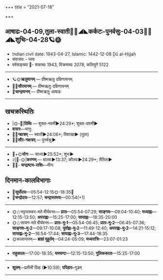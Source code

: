 +++
title = "2021-07-18"

+++
## आषाढः-04-09,तुला-स्वाती🌛🌌◢◣कर्कटः-पुनर्वसुः-04-03🌌🌞◢◣शुचिः-04-28🪐🌞
- Indian civil date: 1943-04-27, Islamic: 1442-12-08 Ḏū al-Ḥijjah
- संवत्सरः - प्लवः
- वर्षसङ्ख्या 🌛- शकाब्दः 1943, विक्रमाब्दः 2078, कलियुगे 5122
___________________
- 🪐🌞**ऋतुमानम्** — ग्रीष्मऋतुः दक्षिणायनम्
- 🌌🌞**सौरमानम्** — ग्रीष्मऋतुः दक्षिणायनम्
- 🌛**चान्द्रमानम्** — ग्रीष्मऋतुः आषाढः
___________________


## खचक्रस्थितिः
- |🌞-🌛|**तिथिः** — शुक्ल-नवमी►24:29*; शुक्ल-दशमी►  
- **वासरः**—भानुः  
- 🌌🌛**नक्षत्रम्** — स्वाती►24:06*; विशाखा► (तुला)  
- 🌌🌞**सौर-नक्षत्रम्** — पुनर्वसुः►  
___________________
- 🌛+🌞**योगः** — साध्यः►25:52*; शुभः►  
- २|🌛-🌞|**करणम्** — बालवः►13:37; कौलवः►24:29*; तैतिलः►  
- 🌌🌛- **चन्द्राष्टम-राशिः**—मीनः  


## दिनमान-कालविभागाः
- 🌅**सूर्योदयः**—05:54-12:15🌞️-18:35🌇  
- 🌛**चन्द्रोदयः**—12:57; **चन्द्रास्तमयः**—00:54(+1)  
___________________
- 🌞⚝भट्टभास्कर-मते वीर्यवन्तः— **प्रातः**—05:54-07:29; **साङ्गवः**—09:04-10:40; **मध्याह्नः**—12:15-13:50; **अपराह्णः**—15:25-17:00; **सायाह्नः**—18:35-20:00  
- 🌞⚝सायण-मते वीर्यवन्तः— **प्रातः-मु॰1**—05:54-06:45; **प्रातः-मु॰2**—06:45-07:36; **साङ्गवः-मु॰2**—09:17-10:08; **पूर्वाह्णः-मु॰2**—11:49-12:40; **अपराह्णः-मु॰2**—14:21-15:12; **सायाह्णः-मु॰2**—16:54-17:44; **सायाह्णः-मु॰3**—17:44-18:35  
- 🌞कालान्तरम्— **ब्राह्मं मुहूर्तम्**—04:24-05:09; **मध्यरात्रिः**—23:07-01:23  
___________________
- **राहुकालः**—17:00-18:35; **यमघण्टः**—12:15-13:50; **गुलिककालः**—15:25-17:00  
___________________
- **शूलम्**—प्रतीची दिक् (►10:59); **परिहारः**–गुडम्  
___________________
